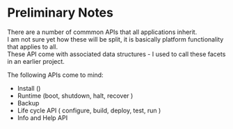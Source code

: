 # Preliminary Notes

There are a number of commmon APIs that all applications inherit.  
I am not sure yet how these will be split, it is basically platform functionality that applies to all.  
These API come with associated data structures - I used to call these facets in an earlier project.

The following APIs come to mind: 
 - Install ()
 - Runtime (boot, shutdown, halt, recover )
 - Backup
 - Life cycle API ( configure, build, deploy, test, run )
 - Info and Help API

